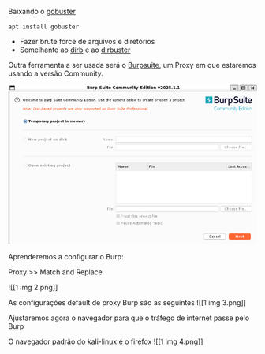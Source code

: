 Baixando o [gobuster](https://www.kali.org/tools/gobuster/)
```
apt install gobuster
```
- Fazer brute force de arquivos e diretórios
- Semelhante ao [dirb](https://www.kali.org/tools/dirb/) e ao [dirbuster](https://www.kali.org/tools/dirbuster/)

Outra ferramenta a ser usada será o [Burpsuite](https://www.kali.org/tools/burpsuite/), um Proxy em que estaremos usando a versão Community.

![](https://github.com/MrCat2357/web-hacking/blob/1bc5364b6da42874a75405a6e3922b481ac55865/imagens/Pasted%20image%2020250422234053.png)

Aprenderemos a configurar o Burp:

Proxy >> Match and Replace

![[1 img 2.png]]

As configurações default de proxy Burp são as seguintes
![[1 img 3.png]]

Ajustaremos agora o navegador para que o tráfego de internet passe pelo Burp

O navegador padrão do kali-linux é o firefox
![[1 img 4.png]]